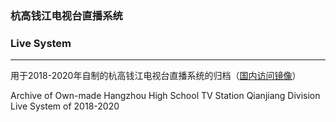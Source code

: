 ### 杭高钱江电视台直播系统

### Live System

---

用于2018-2020年自制的杭高钱江电视台直播系统的归档（[国内访问镜像](https://gitee.com/techzjc/Live_System)）

Archive of Own-made Hangzhou High School TV Station Qianjiang Division Live System of 2018-2020



